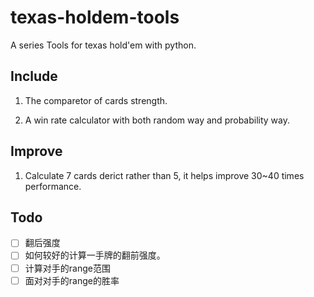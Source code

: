 # texas-holdem-tools
A series Tools for texas hold'em with python. 

## Include

1. The comparetor of cards strength.

2. A win rate calculator with both random way and probability way.

## Improve

1. Calculate 7 cards derict rather than 5, it helps improve 30~40 times performance.

## Todo


- [ ] 翻后强度
- [ ] 如何较好的计算一手牌的翻前强度。
- [ ] 计算对手的range范围
- [ ] 面对对手的range的胜率
